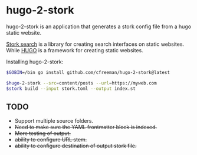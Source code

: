 # hugo-2-stork

hugo-2-stork is an application that generates a stork config file from a hugo static website.

[Stork search](https://stork-search.net) is a library for creating search interfaces on static websites. While [HUGO](https://gohugo.io) is a framework for creating static websites.

Installing hugo-2-stork:
```bash
$GOBIN=/bin go install github.com/cfreeman/hugo-2-stork@latest
```

```bash
$hugo-2-stork --src=content/posts --url=https://myweb.com
$stork build --input stork.toml --output index.st
```

## TODO
* Support multiple source folders.
* ~~Need to make sure the YAML frontmatter block is indexed.~~
* ~~More testing of output.~~
* ~~ability to configure URL stem.~~
* ~~ability to configure destination of output stork file.~~